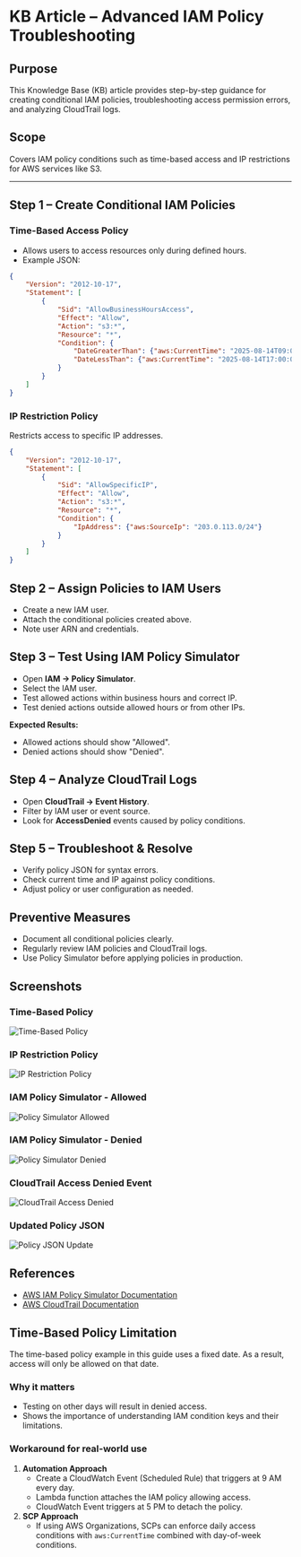 # KB Article – Advanced IAM Policy Troubleshooting

## Purpose
This Knowledge Base (KB) article provides step-by-step guidance for creating conditional IAM policies, troubleshooting access permission errors, and analyzing CloudTrail logs.

## Scope
Covers IAM policy conditions such as time-based access and IP restrictions for AWS services like S3.

---

## Step 1 – Create Conditional IAM Policies

### Time-Based Access Policy
- Allows users to access resources only during defined hours.
- Example JSON:
```json
{
    "Version": "2012-10-17",
    "Statement": [
        {
            "Sid": "AllowBusinessHoursAccess",
            "Effect": "Allow",
            "Action": "s3:*",
            "Resource": "*",
            "Condition": {
                "DateGreaterThan": {"aws:CurrentTime": "2025-08-14T09:00:00Z"},
                "DateLessThan": {"aws:CurrentTime": "2025-08-14T17:00:00Z"}
            }
        }
    ]
}
```

### IP Restriction Policy
Restricts access to specific IP addresses.

``` json
{
    "Version": "2012-10-17",
    "Statement": [
        {
            "Sid": "AllowSpecificIP",
            "Effect": "Allow",
            "Action": "s3:*",
            "Resource": "*",
            "Condition": {
                "IpAddress": {"aws:SourceIp": "203.0.113.0/24"}
            }
        }
    ]
}
```

## Step 2 – Assign Policies to IAM Users
- Create a new IAM user.
- Attach the conditional policies created above.
- Note user ARN and credentials.

## Step 3 – Test Using IAM Policy Simulator
- Open **IAM → Policy Simulator**.
- Select the IAM user.
- Test allowed actions within business hours and correct IP.
- Test denied actions outside allowed hours or from other IPs.

**Expected Results:**
- Allowed actions should show "Allowed".
- Denied actions should show "Denied".

## Step 4 – Analyze CloudTrail Logs
- Open **CloudTrail → Event History**.
- Filter by IAM user or event source.
- Look for **AccessDenied** events caused by policy conditions.

## Step 5 – Troubleshoot & Resolve
- Verify policy JSON for syntax errors.
- Check current time and IP against policy conditions.
- Adjust policy or user configuration as needed.

## Preventive Measures
- Document all conditional policies clearly.
- Regularly review IAM policies and CloudTrail logs.
- Use Policy Simulator before applying policies in production.

## Screenshots

### Time-Based Policy
![Time-Based Policy](./Policy-TimeBased.PNG)

### IP Restriction Policy
![IP Restriction Policy](./Policy-IPRestriction.PNG)

### IAM Policy Simulator - Allowed
![Policy Simulator Allowed](./Policy-Simulator-Allowed.PNG)

### IAM Policy Simulator - Denied
![Policy Simulator Denied](./Policy-Simulator-Denied.PNG)

### CloudTrail Access Denied Event
![CloudTrail Access Denied](./CloudTrail-AccessDenied.PNG)

### Updated Policy JSON
![Policy JSON Update](./Policy-JSON-Update.PNG)


## References
- [AWS IAM Policy Simulator Documentation](https://docs.aws.amazon.com/IAM/latest/UserGuide/access_policies_testing-policies.html)
- [AWS CloudTrail Documentation](https://docs.aws.amazon.com/awscloudtrail/latest/userguide/cloudtrail-user-guide.html)

## Time-Based Policy Limitation

The time-based policy example in this guide uses a fixed date. As a result, access will only be allowed on that date.

### Why it matters
- Testing on other days will result in denied access.
- Shows the importance of understanding IAM condition keys and their limitations.

### Workaround for real-world use
1. **Automation Approach**
   - Create a CloudWatch Event (Scheduled Rule) that triggers at 9 AM every day.
   - Lambda function attaches the IAM policy allowing access.
   - CloudWatch Event triggers at 5 PM to detach the policy.
2. **SCP Approach**
   - If using AWS Organizations, SCPs can enforce daily access conditions with `aws:CurrentTime` combined with day-of-week conditions.


